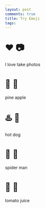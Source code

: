 ```yaml
---
layout: post
comments: true
title: Try Emoji
tags: 
---
```

# ❤️ 📷
I love take photos

# 📝 🍎
pine apple

# ♨️ 🐶
hot dog

# 👾 👨
spider man

# 🍅 🍹
tomato juice

